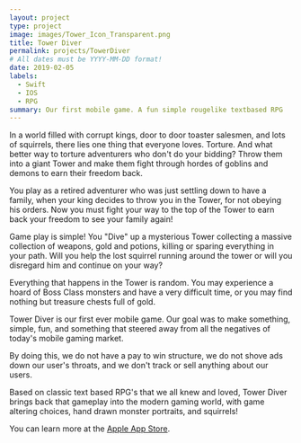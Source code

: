 ```yaml
---
layout: project
type: project
image: images/Tower_Icon_Transparent.png
title: Tower Diver
permalink: projects/TowerDiver
# All dates must be YYYY-MM-DD format!
date: 2019-02-05
labels:
  - Swift
  - IOS
  - RPG
summary: Our first mobile game. A fun simple rougelike textbased RPG
---
```


In a world filled with corrupt kings, door to door toaster salesmen, and lots of squirrels, there lies one thing that everyone loves. Torture. And what better way to torture adventurers who don't do your bidding? Throw them into a giant Tower and make them fight through hordes of goblins and demons to earn their freedom back.

You play as a retired adventurer who was just settling down to have a family, when your king decides to throw you in the Tower, for not obeying his orders. Now you must fight your way to the top of the Tower to earn back your freedom to see your family again!

Game play is simple! You "Dive" up a mysterious Tower collecting a massive collection of weapons, gold and potions, killing or sparing everything in your path. Will you help the lost squirrel running around the tower or will you disregard him and continue on your way?

Everything that happens in the Tower is random. You may experience a hoard of Boss Class monsters and have a very difficult time, or you may find nothing but treasure chests full of gold.

Tower Diver is our first ever mobile game. Our goal was to make something, simple, fun, and something that steered away from all the negatives of today's mobile gaming market.

By doing this, we do not have a pay to win structure, we do not shove ads down our user's throats, and we don't track or sell anything about our users.

Based on classic text based RPG's that we all knew and loved, Tower Diver brings back that gameplay into the modern gaming world, with game altering choices, hand drawn monster portraits, and squirrels!

You can learn more at the [Apple App Store](https://itunes.apple.com/us/app/tower-diver/id1448525040?mt=8).



